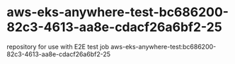 # aws-eks-anywhere-test-bc686200-82c3-4613-aa8e-cdacf26a6bf2-25
repository for use with E2E test job aws-eks-anywhere-test:bc686200-82c3-4613-aa8e-cdacf26a6bf2-25
